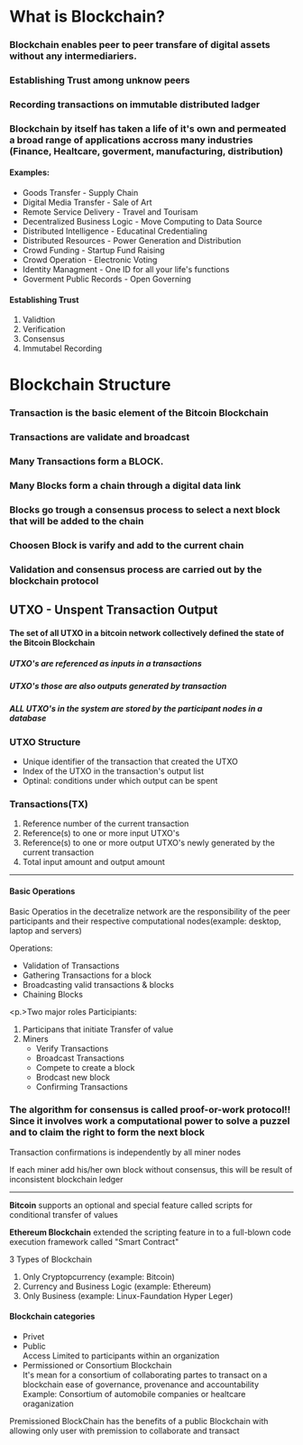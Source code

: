# What is Blockchain?

### Blockchain enables peer to peer transfare of digital assets without any intermediariers.

### Establishing Trust among unknow peers

### Recording transactions on immutable distributed ladger

### Blockchain by itself has taken a life of it's own and permeated a broad range of applications accross many industries (Finance, Healtcare, goverment, manufacturing, distribution)

<h4>Examples: </h4>
<ul>
 <li>Goods Transfer - Supply Chain</li>
 <li>Digital Media Transfer - Sale of Art</li>
 <li>Remote Service Delivery - Travel and Tourisam</li>
 <li>Decentralized Business Logic - Move Computing to Data Source</li>
 <li>Distributed Intelligence - Educatinal Credentialing</li>
 <li>Distributed Resources - Power Generation and Distribution</li>
 <li>Crowd Funding - Startup Fund Raising</li>
 <li>Crowd Operation - Electronic Voting</li>
 <li>Identity Managment - One ID for all your life's functions</li>
 <li>Goverment Public Records - Open Governing</li>
 </ul>

 <h4>Establishing Trust</h4>
 <ol>
 <li>Validtion</li>
 <li>Verification</li>
 <li>Consensus</li>
 <li>Immutabel Recording</li>
 </ol>

# Blockchain Structure

### Transaction is the basic element of the Bitcoin Blockchain

### Transactions are validate and broadcast

### Many Transactions form a BLOCK.

### Many Blocks form a chain through a digital data link

### Blocks go trough a consensus process to select a next block that will be added to the chain

### Choosen Block is varify and add to the current chain

### Validation and consensus process are carried out by the blockchain protocol

<h2>UTXO - Unspent Transaction Output</h2>
<h4>The set of all UTXO in a bitcoin network collectively defined the state of the Bitcoin Blockchain</h4>
<h5>UTXO's are referenced as inputs in a transactions</h5>
<h5>UTXO's those are also outputs generated by transaction</h5>
<h5>ALL UTXO's in the system are stored by the participant nodes in a database</h5>

<h3>UTXO Structure</h3>
<ul>
<li>Unique identifier of the transaction that created the UTXO</li>
<li>Index of the UTXO in the transaction's output list</li>
<li>Optinal: conditions under which output can be spent</li>
</ul>

<h3>Transactions(TX)</h3>
<ol>
<li>Reference number of the current transaction</li>
<li>Reference(s) to one or more input UTXO's</li>
<li>Reference(s) to one or more output UTXO's newly generated by the current transaction</li>
<li>Total input amount and output amount</li>
</ol>

<hr>
<h4>Basic Operations</h4>
<p>Basic Operatios in the decetralize network are the responsibility of the peer participants and their respective computational nodes(example: desktop, laptop and servers)<p>

<p>Operations: </p>
<ul>
  <li>Validation of Transactions</li>
  <li>Gathering Transactions for a block</li>
  <li>Broadcasting valid transactions & blocks</li>
  <li>Chaining Blocks</li>
</ul>

<p.>Two major roles Participiants: </p>

<ol>
  <li>Participans that initiate Transfer of value</li>
  <li>Miners
  <ul>
  <li>Verify Transactions</li>
  <li>Broadcast Transactions</li>
  <li>Compete to create a block</li>
  <li>Brodcast new block</li>
  <li>Confirming Transactions</li>
  </ul>
  </li>
</ol>

<h3>The algorithm for consensus is called proof-or-work protocol!! Since it involves work a computational power to solve a puzzel and to claim the right to form the next block</h3>

<p>Transaction confirmations is independently by all miner nodes</p>

<p>If each miner add his/her own block without consensus, this will be result of inconsistent blockchain ledger</p>
<hr>
<p><b>Bitcoin</b> supports an optional and special feature called scripts for conditional transfer of values</p>
<p><b>Ethereum Blockchain</b> extended the scripting feature in to a full-blown code execution framework called "Smart Contract"</p>

<p>3 Types of Blockchain</p>
<ol>
<li>Only Cryptopcurrency (example: Bitcoin)</li>
<li>Currency and Business Logic (example: Ethereum)</li>
<li>Only Business (example: Linux-Faundation Hyper Leger)</li>
</ol>

<h4>Blockchain categories</h4>

<ul>
<li>Privet</li>
<li>Public <br> Access Limited to participants within an organization</li>
<li>Permissioned or Consortium Blockchain <br> It's mean for a consortium of collaborating partes to transact on a blockchain ease of governance, provenance and accountability <br> Example: Consortium of automobile companies or healtcare oraganization</li>
</ul>
<p>Premissioned BlockChain has the benefits of a public Blockchain with allowing only user with premission to collaborate and transact</p>
